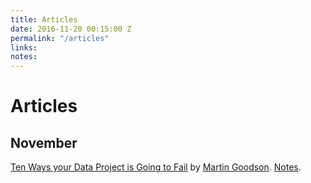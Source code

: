 ```yaml
---
title: Articles
date: 2016-11-20 00:15:00 Z
permalink: "/articles"
links: 
notes: 
---
```


# Articles

## November

[Ten Ways your Data Project is Going to Fail](http://www.martingoodson.com/ten-ways-your-data-project-is-going-to-fail/) by [Martin Goodson](http://www.martingoodson.com/author/martin/). [Notes](/notes/nov/goodson).